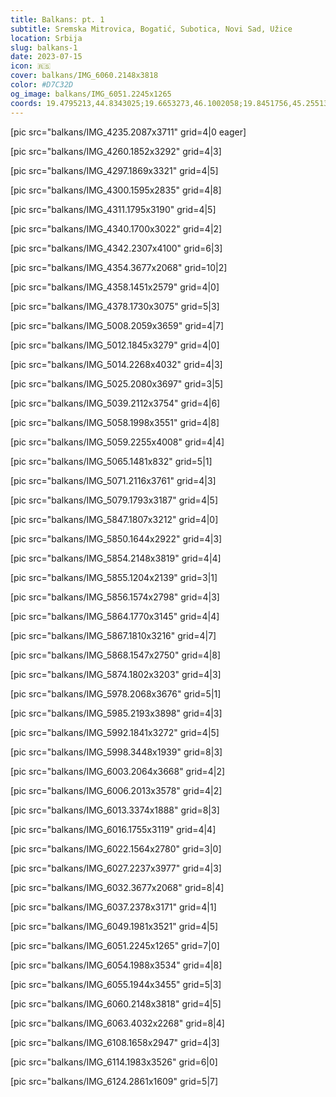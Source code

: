 ```yaml
---
title: Balkans: pt. 1
subtitle: Sremska Mitrovica, Bogatić, Subotica, Novi Sad, Užice
location: Srbija
slug: balkans-1
date: 2023-07-15
icon: 🇷🇸
cover: balkans/IMG_6060.2148x3818
color: #D7C32D
og_image: balkans/IMG_6051.2245x1265
coords: 19.4795213,44.8343025;19.6653273,46.1002058;19.8451756,45.2551338;19.8425328,43.851709
---
```


[pic src="balkans/IMG_4235.2087x3711" grid=4|0 eager]

[pic src="balkans/IMG_4260.1852x3292" grid=4|3]

[pic src="balkans/IMG_4297.1869x3321" grid=4|5]

[pic src="balkans/IMG_4300.1595x2835" grid=4|8]

[pic src="balkans/IMG_4311.1795x3190" grid=4|5]

[pic src="balkans/IMG_4340.1700x3022" grid=4|2]

[pic src="balkans/IMG_4342.2307x4100" grid=6|3]

[pic src="balkans/IMG_4354.3677x2068" grid=10|2]

[pic src="balkans/IMG_4358.1451x2579" grid=4|0]

[pic src="balkans/IMG_4378.1730x3075" grid=5|3]

[pic src="balkans/IMG_5008.2059x3659" grid=4|7]

[pic src="balkans/IMG_5012.1845x3279" grid=4|0]

[pic src="balkans/IMG_5014.2268x4032" grid=4|3]

[pic src="balkans/IMG_5025.2080x3697" grid=3|5]

[pic src="balkans/IMG_5039.2112x3754" grid=4|6]

[pic src="balkans/IMG_5058.1998x3551" grid=4|8]

[pic src="balkans/IMG_5059.2255x4008" grid=4|4]

[pic src="balkans/IMG_5065.1481x832" grid=5|1]

[pic src="balkans/IMG_5071.2116x3761" grid=4|3]

[pic src="balkans/IMG_5079.1793x3187" grid=4|5]

[pic src="balkans/IMG_5847.1807x3212" grid=4|0]

[pic src="balkans/IMG_5850.1644x2922" grid=4|3]

[pic src="balkans/IMG_5854.2148x3819" grid=4|4]

[pic src="balkans/IMG_5855.1204x2139" grid=3|1]

[pic src="balkans/IMG_5856.1574x2798" grid=4|3]

[pic src="balkans/IMG_5864.1770x3145" grid=4|4]

[pic src="balkans/IMG_5867.1810x3216" grid=4|7]

[pic src="balkans/IMG_5868.1547x2750" grid=4|8]

[pic src="balkans/IMG_5874.1802x3203" grid=4|3]

[pic src="balkans/IMG_5978.2068x3676" grid=5|1]

[pic src="balkans/IMG_5985.2193x3898" grid=4|3]

[pic src="balkans/IMG_5992.1841x3272" grid=4|5]

[pic src="balkans/IMG_5998.3448x1939" grid=8|3]

[pic src="balkans/IMG_6003.2064x3668" grid=4|2]

[pic src="balkans/IMG_6006.2013x3578" grid=4|2]

[pic src="balkans/IMG_6013.3374x1888" grid=8|3]

[pic src="balkans/IMG_6016.1755x3119" grid=4|4]

[pic src="balkans/IMG_6022.1564x2780" grid=3|0]

[pic src="balkans/IMG_6027.2237x3977" grid=4|3]

[pic src="balkans/IMG_6032.3677x2068" grid=8|4]

[pic src="balkans/IMG_6037.2378x3171" grid=4|1]

[pic src="balkans/IMG_6049.1981x3521" grid=4|5]

[pic src="balkans/IMG_6051.2245x1265" grid=7|0]

[pic src="balkans/IMG_6054.1988x3534" grid=4|8]

[pic src="balkans/IMG_6055.1944x3455" grid=5|3]

[pic src="balkans/IMG_6060.2148x3818" grid=4|5]

[pic src="balkans/IMG_6063.4032x2268" grid=8|4]

[pic src="balkans/IMG_6108.1658x2947" grid=4|3]

[pic src="balkans/IMG_6114.1983x3526" grid=6|0]

[pic src="balkans/IMG_6124.2861x1609" grid=5|7]
